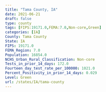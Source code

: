 ```yaml
---
title: "Tama County, IA"
date: 2021-06-21
draft: false
type: county
tags: [FIPS:19171.0,FEMA:7.0,Non-core,Green]
categories: [IA]
County: Tama County
State: IA
FIPS: 19171.0
FEMA_Region: 7.0
Population: 16854.0
NCHS_Urban_Rural_Classification: Non-core
Tests_in_prior_14_days: 172.0
Fourteen_day_test_rate_per_100000: 1021.0
Percent_Positivity_in_prior_14_days: 0.029
Level: Green
url: /states/IA/tama-county
---
```



